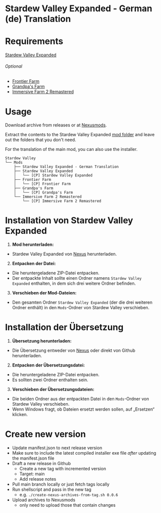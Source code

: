 # Stardew Valley Expanded - German (de) Translation

# Requirements

[Stardew Valley Expanded](https://www.nexusmods.com/stardewvalley/mods/3753)

###### Optional
- [Frontier Farm](https://www.nexusmods.com/stardewvalley/mods/3753?tab=files)
- [Grandpa's Farm](https://www.nexusmods.com/stardewvalley/mods/3753?tab=files)
- [Immersive Farm 2 Remastered](https://www.nexusmods.com/stardewvalley/mods/3753?tab=files)

# Usage

Download archive from releases or at [Nexusmods](https://www.nexusmods.com/stardewvalley/mods/17019).

Extract the contents to the Stardew Valley Expanded [mod folder](https://github.com/FlashShifter/StardewValleyExpanded/wiki/Install-guide#main-mod) and leave out the folders that you don't need.

For the translation of the main mod, you can also use the installer.

```
Stardew Valley
└── Mods
    ├── Stardew Valley Expanded - German Translation
    ├── Stardew Valley Expanded
    │   └── [CP] Stardew Valley Expanded
    ├── Frontier Farm
    │   └── [CP] Frontier Farm
    ├── Grandpa's Farm
    │   └── [CP] Grandpa's Farm
    └── Immersive Farm 2 Remastered
        └── [CP] Immersive Farm 2 Remastered
```
# Installation von Stardew Valley Expanded

1. **Mod herunterladen:**
  - Stardew Valley Expanded von [Nexus](https://www.nexusmods.com/stardewvalley/mods/3753) herunterladen.

2. **Entpacken der Datei:**
  - Die heruntergeladene ZIP-Datei entpacken.
  - Der entpackte Inhalt sollte einen Ordner namens `Stardew Valley Expanded` enthalten, in dem sich drei weitere Ordner befinden.

3. **Verschieben der Mod-Dateien:**
  - Den gesamten Ordner `Stardew Valley Expanded` (der die drei weiteren Ordner enthält) in den `Mods`-Ordner von Stardew Valley verschieben.

# Installation der Übersetzung

1. **Übersetzung herunterladen:**
  - Die Übersetzung entweder von [Nexus](https://www.nexusmods.com/stardewvalley/mods/17019) oder direkt von Github herunterladen.

2. **Entpacken der Übersetzungsdatei:**
  - Die heruntergeladene ZIP-Datei entpacken.
  - Es sollten zwei Ordner enthalten sein.

3. **Verschieben der Übersetzungsdateien:**
  - Die beiden Ordner aus der entpackten Datei in den `Mods`-Ordner von Stardew Valley verschieben.
  - Wenn Windows fragt, ob Dateien ersetzt werden sollen, auf „Ersetzen“ klicken.

# Create new version

- Update manifest.json to next release version
- Make sure to include the latest compiled installer exe file *after* updating the manifest.json file
- Draft a new release in Github
  - Create a new tag with incremented version
  - Target: main
  - Add release notes
- Pull main branch locally or just fetch tags locally
- Run shellscript and pass in the new tag
  - e.g. `./create-nexus-archives-from-tag.sh 0.0.6`
- Upload archives to Nexusmods
  - only need to upload those that contain changes
